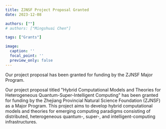 ```yaml
---
title: ZJNSF Project Proposal Granted
date: 2023-12-08

authors: [""]
# authors: ["Mingshuai Chen"]

tags: ["Grants"]

image:
  caption: ''
  focal_point: ''
  preview_only: false
---
```


Our project proposal has been granted for funding by the ZJNSF Major Program.

<!--more-->

Our project proposal titled "Hybrid Computational Models and Theories for Heterogeneous Quantum-Super-Intelligent Computing" has been granted for funding by the Zhejiang Provincial Natural Science Foundation (ZJNSF) as a Major Program. This project aims to develop hybrid computational models and theories for emerging computing paradigms consisting of distributed, heterogeneous quantum-, super-, and intelligent-computing infrastructures.
